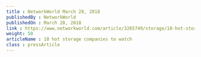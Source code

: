 ```yaml
---
title : NetworkWorld March 28, 2018
publishedBy : NetworkWorld
publishedOn : March 28, 2018
link : https://www.networkworld.com/article/3265749/storage/10-hot-storage-companies-to-watch.html
weight: 50
articleName : 10 hot storage companies to watch
class : pressArticle
---
```

